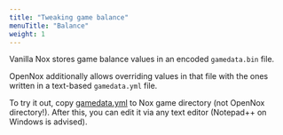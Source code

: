 ```yaml
---
title: "Tweaking game balance"
menuTitle: "Balance"
weight: 1
---
```


Vanilla Nox stores game balance values in an encoded `gamedata.bin` file.

OpenNox additionally allows overriding values in that file with the ones written in a text-based `gamedata.yml` file.

To try it out, copy [gamedata.yml](./gamedata.yml) to Nox game directory (not OpenNox directory!).
After this, you can edit it via any text editor (Notepad++ on Windows is advised).